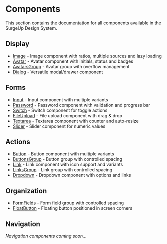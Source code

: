 # Components

This section contains the documentation for all components available in the SurgeUp Design System.

## Display

- [Image](/en/components/image) - Image component with ratios, multiple sources and lazy loading
- [Avatar](/en/components/avatar) - Avatar component with initials, status and badges
- [AvatarsGroup](/en/components/avatarsgroup) - Avatar group with overflow management
- [Dialog](/en/components/dialog) - Versatile modal/drawer component

## Forms

- [Input](/en/components/input) - Input component with multiple variants
- [Password](/en/components/password) - Password component with validation and progress bar
- [Switch](/en/components/switch) - Switch component for toggle actions
- [FileUpload](/en/components/fileupload) - File upload component with drag & drop
- [Textarea](/en/components/textarea) - Textarea component with counter and auto-resize
- [Slider](/en/components/slider) - Slider component for numeric values

## Actions

- [Button](/en/components/button) - Button component with multiple variants
- [ButtonsGroup](/en/components/buttonsgroup) - Button group with controlled spacing
- [Link](/en/components/link) - Link component with icon support and variants
- [LinksGroup](/en/components/linksgroup) - Link group with controlled spacing
- [Dropdown](/en/components/dropdown) - Dropdown component with options and links

## Organization

- [FormFields](/en/components/formfields) - Form field group with controlled spacing
- [FloatButton](/en/components/floatbutton) - Floating button positioned in screen corners

## Navigation

*Navigation components coming soon...*